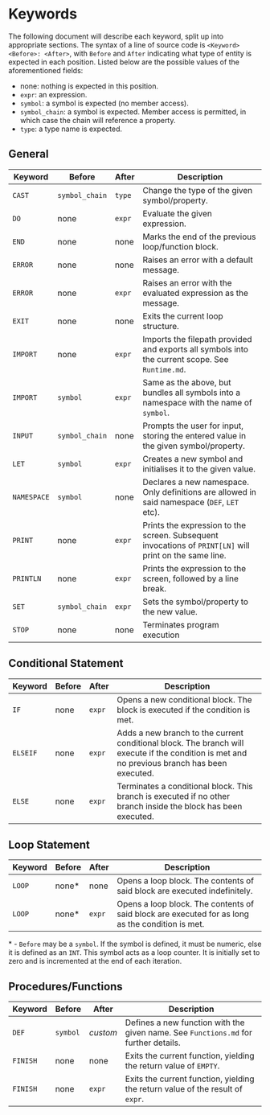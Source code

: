 
# Keywords
The following document will describe each keyword, split up into appropriate sections. The syntax of a line of source code is `<Keyword> <Before>: <After>`, with `Before` and `After` indicating what type of entity is expected in each position. Listed below are the possible values of the aforementioned fields:

- none: nothing is expected in this position.
- `expr`: an expression.
- `symbol`: a symbol is expected (no member access).
- `symbol_chain`: a symbol is expected. Member access is permitted, in which case the chain will reference a property.
- `type`: a type name is expected.

## General

| Keyword | Before | After | Description |
| - | - | - | - |
| `CAST` | `symbol_chain` | `type` | Change the type of the given symbol/property. |
| `DO` | none | `expr` | Evaluate the given expression. |
| `END` | none | none | Marks the end of the previous loop/function block. |
| `ERROR` | none | none | Raises an error with a default message. |
| `ERROR` | none | `expr` | Raises an error with the evaluated expression as the message. |
| `EXIT` | none | none | Exits the current loop structure. |
| `IMPORT` | none | `expr`| Imports the filepath provided and exports all symbols into the current scope. See `Runtime.md`. |
| `IMPORT` | `symbol` | `expr`| Same as the above, but bundles all symbols into a namespace with the name of `symbol`. |
| `INPUT` | `symbol_chain` | none | Prompts the user for input, storing the entered value in the given symbol/property. |
| `LET` | `symbol` | `expr` | Creates a new symbol and initialises it to the given value. |
| `NAMESPACE` | `symbol` | none | Declares a new namespace. Only definitions are allowed in said namespace (`DEF`, `LET` etc). |
| `PRINT` | none | `expr` | Prints the expression to the screen. Subsequent invocations of `PRINT[LN]` will print on the same line. |
| `PRINTLN` | none | `expr` | Prints the expression to the screen, followed by a line break. |
| `SET` | `symbol_chain` | `expr` | Sets the symbol/property to the new value. |
| `STOP` | none | none | Terminates program execution |

## Conditional Statement
| Keyword | Before | After | Description |
| - | - | - | - |
| `IF` | none | `expr` | Opens a new conditional block. The block is executed if the condition is met. |
| `ELSEIF` | none | `expr` | Adds a new branch to the current conditional block. The branch will execute if the condition is met and no previous branch has been executed. |
| `ELSE` | none | `expr` | Terminates a conditional block. This branch is executed if no other branch inside the block has been executed. |

## Loop Statement

| Keyword | Before | After | Description |
| - | - | - | - |
| `LOOP` | none* | none | Opens a loop block. The contents of said block are executed indefinitely. |
| `LOOP` | none* | `expr`| Opens a loop block. The contents of said block are executed for as long as the condition is met. |

\* - `Before` may be a `symbol`. If the symbol is defined, it must be numeric, else it is defined as an `INT`. This symbol acts as a loop counter. It is initially set to zero and is incremented at the end of each iteration.

## Procedures/Functions

| Keyword | Before | After | Description |
| - | - | - | - |
| `DEF` | `symbol` | *custom* | Defines a new function with the given name. See `Functions.md` for further details. |
| `FINISH` | none | none | Exits the current function, yielding the return value of `EMPTY`. |
| `FINISH` | none | `expr` | Exits the current function, yielding the return value of the result of `expr`. |

